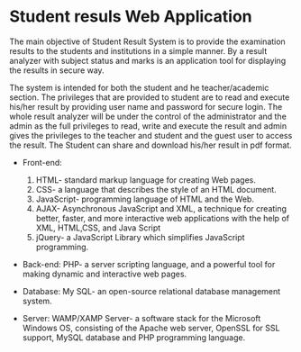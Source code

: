 # Student resuls Web Application

The main objective of Student Result System is to provide the examination results to the students and institutions in a simple manner. By a result analyzer with subject status and marks is an application tool for displaying the results in secure way.

The system is intended for both the student and he teacher/academic section. The privileges that are provided to student are to read and execute his/her result by providing user name and password for secure login. The whole result analyzer will be under the control of the administrator and the admin as the full privileges to read, write and execute the result and admin gives the privileges to the teacher and student and the guest user to access the result. The Student can share and download his/her result in pdf format.


- Front-end:
  1. HTML- standard markup language for creating Web pages.
  2. CSS- a language that describes the style of an HTML document.
  3. JavaScript- programming language of HTML and the Web.
  4. AJAX- Asynchronous JavaScript and XML, a technique for creating better, faster, and more interactive web applications with the help of XML,  HTML,CSS, and Java Script
  5. jQuery- a JavaScript Library which simplifies JavaScript programming.

- Back-end:
   PHP- a server scripting language, and a powerful tool for making dynamic and interactive web pages.

- Database:
   My SQL- an open-source relational database management system.

- Server:
   WAMP/XAMP Server- a software stack for the Microsoft Windows OS, consisting of the Apache web server, OpenSSL for SSL support, MySQL database and PHP programming language.
         
         



